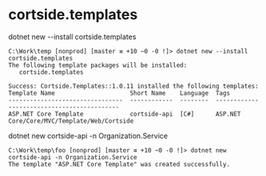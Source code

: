 # cortside.templates

dotnet new --install cortside.templates

```
C:\Work\temp [nonprod] [master ≡ +10 ~0 -0 !]> dotnet new --install cortside.templates
The following template packages will be installed:
   cortside.templates

Success: Cortside.Templates::1.0.11 installed the following templates:
Template Name                     Short Name    Language  Tags
--------------------------------  ------------  --------  -------------------------------------------
ASP.NET Core Template             cortside-api  [C#]      ASP.NET Core/Core/MVC/Template/Web/Cortside
```

dotnet new cortside-api -n Organization.Service

```
C:\Work\temp\foo [nonprod] [master ≡ +10 ~0 -0 !]> dotnet new cortside-api -n Organization.Service
The template "ASP.NET Core Template" was created successfully.
```
